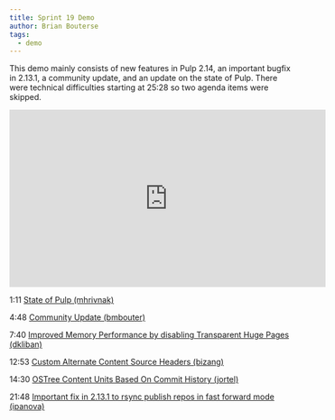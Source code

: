```yaml
---
title: Sprint 19 Demo
author: Brian Bouterse
tags:
  - demo
---
```


This demo mainly consists of new features in Pulp 2.14, an important bugfix in 2.13.1, a community
update, and an update on the state of Pulp. There were technical difficulties starting at 25:28 so
two agenda items were skipped.

<iframe width="560" height="315" src="https://www.youtube.com/embed/7-CjhhxhM2k" frameborder="0" allowfullscreen></iframe>

1:11 [State of Pulp (mhrivnak)](http://www.youtube.com/watch?v=7-CjhhxhM2k&t=1m11s)

4:48 [Community Update (bmbouter)](http://www.youtube.com/watch?v=7-CjhhxhM2k&t=4m48s)

7:40 [Improved Memory Performance by disabling Transparent Huge Pages (dkliban)](http://www.youtube.com/watch?v=7-CjhhxhM2k&t=7m40s)

12:53 [Custom Alternate Content Source Headers (bizang)](http://www.youtube.com/watch?v=7-CjhhxhM2k&t=12m53s)

14:30 [OSTree Content Units Based On Commit History (jortel)](http://www.youtube.com/watch?v=7-CjhhxhM2k&t=14m30s)

21:48 [Important fix in 2.13.1 to rsync publish repos in fast forward mode (ipanova)](http://www.youtube.com/watch?v=7-CjhhxhM2k&t=21m48s)

